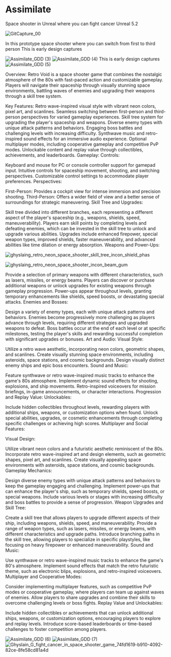 # Assimilate
Space shooter in Unreal where you can fight cancer
Unreal 5.2

![GitCapture_00](https://user-images.githubusercontent.com/22080463/187018625-c0770d7e-a53f-4d16-8e61-dca33ead662e.PNG)

In this prototype space shooter where you can switch from first to third person
This is early design captures

![Assimilate_GDD (3)](https://user-images.githubusercontent.com/22080463/236384094-15c5a4ab-1efe-4dbd-bdf9-0f98e0a7fd4c.png)
![Assimilate_GDD (4)](https://user-images.githubusercontent.com/22080463/236384102-7214fb35-b7cf-4f52-a12a-457527e3304b.png)
This is early design captures
![Assimilate_GDD (5)](https://user-images.githubusercontent.com/22080463/236384105-1857972a-f013-44f7-9169-9bed5a40047d.png)


Overview:
Retro Void is a space shooter game that combines the nostalgic atmosphere of the 80s with fast-paced action and customizable gameplay. Players will navigate their spaceship through visually stunning space environments, battling waves of enemies and upgrading their weapons through a skill tree system.

Key Features:
Retro wave-inspired visual style with vibrant neon colors, pixel art, and scanlines.
Seamless switching between first-person and third-person perspectives for varied gameplay experiences.
Skill tree system for upgrading the player's spaceship and weapons.
Diverse enemy types with unique attack patterns and behaviors.
Engaging boss battles and challenging levels with increasing difficulty.
Synthwave music and retro-inspired sound effects for an immersive audio experience.
Optional multiplayer modes, including cooperative gameplay and competitive PvP modes.
Unlockable content and replay value through collectibles, achievements, and leaderboards.
Gameplay:
Controls:

Keyboard and mouse for PC or console controller support for gamepad input.
Intuitive controls for spaceship movement, shooting, and switching perspectives.
Customizable control settings to accommodate player preferences.
Perspectives:

First-Person: Provides a cockpit view for intense immersion and precision shooting.
Third-Person: Offers a wider field of view and a better sense of surroundings for strategic maneuvering.
Skill Tree and Upgrades:

Skill tree divided into different branches, each representing a different aspect of the player's spaceship (e.g., weapons, shields, speed, maneuverability).
Players earn skill points by completing levels and defeating enemies, which can be invested in the skill tree to unlock and upgrade various abilities.
Upgrades include enhanced firepower, special weapon types, improved shields, faster maneuverability, and advanced abilities like time dilation or energy absorption.
Weapons and Power-Ups:

![ghyslaing_retro_neon_space_shooter_skill_tree_incon_shield_phas](https://github.com/MAGHYSLAIN/Assimilate/assets/22080463/dc896da1-b9f3-472d-b0b2-ed6ef2f3187f)

![ghyslaing_retro_neon_space_shooter_incon_beam_gum](https://github.com/MAGHYSLAIN/Assimilate/assets/22080463/f47b099a-bb0d-4985-b436-4deff9b7359f)

Provide a selection of primary weapons with different characteristics, such as lasers, missiles, or energy beams.
Players can discover or purchase additional weapons or unlock upgrades for existing weapons through gameplay progression.
Power-ups appear throughout levels, granting temporary enhancements like shields, speed boosts, or devastating special attacks.
Enemies and Bosses:

Design a variety of enemy types, each with unique attack patterns and behaviors.
Enemies become progressively more challenging as players advance through levels, requiring different strategies and upgraded weapons to defeat.
Boss battles occur at the end of each level or at specific milestones, testing the player's skills and rewarding successful completion with significant upgrades or bonuses.
Art and Audio:
Visual Style:

Utilize a retro wave aesthetic, incorporating neon colors, geometric shapes, and scanlines.
Create visually stunning space environments, including asteroids, space stations, and cosmic backgrounds.
Design visually distinct enemy ships and epic boss encounters.
Sound and Music:

Feature synthwave or retro wave-inspired music tracks to enhance the game's 80s atmosphere.
Implement dynamic sound effects for shooting, explosions, and ship movements.
Retro-inspired voiceovers for mission briefings, in-game announcements, or character interactions.
Progression and Replay Value:
Unlockables:

Include hidden collectibles throughout levels, rewarding players with additional ships, weapons, or customization options when found.
Unlock special abilities, upgrades, or cosmetic enhancements through completing specific challenges or achieving high scores.
Multiplayer and Social Features:

Visual Design:

Utilize vibrant neon colors and a futuristic aesthetic reminiscent of the 80s.
Incorporate retro wave-inspired art and design elements, such as geometric shapes, pixel art, and scanlines.
Create visually appealing space environments with asteroids, space stations, and cosmic backgrounds.
Gameplay Mechanics:

Design diverse enemy types with unique attack patterns and behaviors to keep the gameplay engaging and challenging.
Implement power-ups that can enhance the player's ship, such as temporary shields, speed boosts, or special weapons.
Include various levels or stages with increasing difficulty and boss battles to provide a sense of progression.
Weapon Upgrades and Skill Tree:

Create a skill tree that allows players to upgrade different aspects of their ship, including weapons, shields, speed, and maneuverability.
Provide a range of weapon types, such as lasers, missiles, or energy beams, with different characteristics and upgrade paths.
Introduce branching paths in the skill tree, allowing players to specialize in specific playstyles, like focusing on heavy firepower or enhanced maneuverability.
Sound and Music:

Use synthwave or retro wave-inspired music tracks to enhance the game's 80's atmosphere.
Implement sound effects that match the retro futuristic theme, such as electronic blips, explosions, and retro-inspired voiceovers.
Multiplayer and Cooperative Modes:

Consider implementing multiplayer features, such as competitive PvP modes or cooperative gameplay, where players can team up against waves of enemies.
Allow players to share upgrades and combine their skills to overcome challenging levels or boss fights.
Replay Value and Unlockables:

Include hidden collectibles or achievements that can unlock additional ships, weapons, or customization options, encouraging players to explore and replay levels.
Introduce score-based leaderboards or time-based challenges to foster competition among players.


![Assimilate_GDD (6)](https://user-images.githubusercontent.com/22080463/236384110-7fae399c-66f3-4ad1-ac66-c5b85db34ecd.png)
![Assimilate_GDD (7)](https://user-images.githubusercontent.com/22080463/236384116-34eddb8b-7fc2-4085-b3ee-55772769a6d6.png)
![Ghyslain_G_fight_cancer_in_space_shooter_game_74fd1619-b910-4092-82ce-8fe58cd81a4d](https://user-images.githubusercontent.com/22080463/187123399-973f1802-2b65-4bd9-90a8-3b8e8be353df.png)
